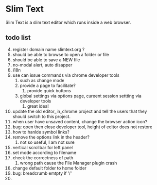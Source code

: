 # Slim Text

Slim Text is a slim text editor which runs inside a web browser.


## todo list

4. register domain name slimtext.org ?
7. should be able to browse to open a folder or file
8. should be able to save a NEW file
9. no-modal alert, auto disapper
10. i18n
12. use can issue commands via chrome developer tools
    1. such as change mode
    2. provide a page to facilitate?
        1. provide quick buttons
    3. global settings via options page, cureent session settting via developer tools
        1. great idea!
13. update the old editor_in_chrome project and tell the users that they should switch to this project.
14. when user have unsaved content, change the browser action icon?
15. bug: open then close developer tool, height of editor does not restore
17. how to hanlde symbol links?
18. remove the options link in the header?
    1. not so useful, I am not sure
19. vertical scrollbar for left panel
20. set mode according to filename
23. check the correctness of path
    1. wrong path cause the File Manager plugin crash
24. change default folder to home folder
25. bug: breadcrumb emtpty if '/'
26.
